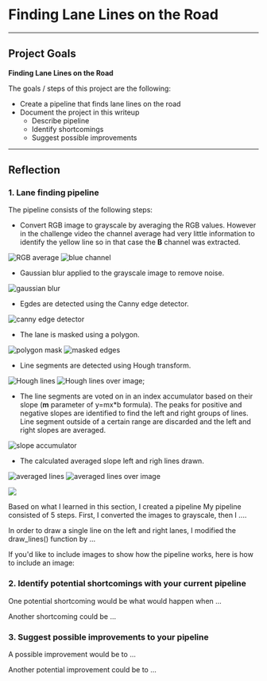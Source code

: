 # **Finding Lane Lines on the Road** 

---

## Project Goals

**Finding Lane Lines on the Road**

The goals / steps of this project are the following:

* Create a pipeline that finds lane lines on the road
* Document the project in this writeup
	* Describe pipeline
	* Identify shortcomings
	* Suggest possible improvements


[//]: # (Image References)

[gray_avg]: ./writeup_images/gray_rgb_avg.png "RGB average"

---

## Reflection

### 1. Lane finding pipeline

The pipeline consists of the following steps:

* Convert RGB image to grayscale by averaging the RGB values. However in the challenge video the channel average had very little information to identify the yellow line so in that case the **B** channel was extracted.

![RGB average](./writeup_images/gray_rgb_avg.png "RGB average")
![blue channel](./writeup_images/gray_b_channel.png "blue channel")

* Gaussian blur applied to the grayscale image to remove noise.

![gaussian blur](./writeup_images/gaussian_blur.png "gaussian blur")

* Egdes are detected using the Canny edge detector.

![canny edge detector](./writeup_images/canny.png "canny edge detector")

* The lane is masked using a polygon.

![polygon mask](./writeup_images/mask_poly.png "polygon mask")
![masked edges](./writeup_images/masked_edges.png "masked edges")

* Line segments are detected using Hough transform.

![Hough lines](./writeup_images/houghLines.png "Hough lines")
![Hough lines over image](./writeup_images/houghLinesComp.png "Hough lines over image");

* The line segments are voted on in an index accumulator based on their slope (**m** parameter of y=mx*b formula). The peaks for positive and negative slopes are identified to find the left and right groups of lines. Line segment outside of a certain range are discarded and the left and right slopes are averaged.

![slope accumulator](./writeup_images/slopeAccumulator.png "slope accumulator")

* The calculated averaged slope left and righ lines drawn.

![averaged lines](./writeup_images/smoothLines.png "averaged lines")
![averaged lines over image](./writeup_images/smoothLinesComp.png "averaged lines over image")


![](./writeup_images/.png "")



Based on what I learned in this section, I created a pipeline
My pipeline consisted of 5 steps. First, I converted the images to grayscale, then I .... 

In order to draw a single line on the left and right lanes, I modified the draw_lines() function by ...

If you'd like to include images to show how the pipeline works, here is how to include an image: 




### 2. Identify potential shortcomings with your current pipeline


One potential shortcoming would be what would happen when ... 

Another shortcoming could be ...


### 3. Suggest possible improvements to your pipeline

A possible improvement would be to ...

Another potential improvement could be to ...